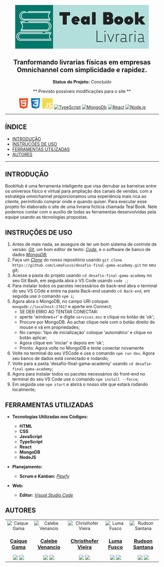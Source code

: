 <div align="center">
   <img alt="Logo do BookHub" src="https://github.com/LumaFusco/desafio-final-gama-academy/blob/main/src/assets/images/logo_teal_book.jpg">

## Tranformando livrarias físicas em empresas Omnichannel com simplicidade e rapidez.

**Status do Projeto:** _Concluído_ 
   
** Previsto possíveis modificações para o site **
   
<div style="display: inline_block">
  <a href="https://developer.mozilla.org/pt-BR/docs/Web/HTML" target="_blank"> <img alt="HTML" height="35" width="35" src="https://raw.githubusercontent.com/devicons/devicon/master/icons/html5/html5-original.svg"></a>
  <a href="https://developer.mozilla.org/pt-BR/docs/Web/CSS" target="_blank"><img alt="CSS" height="35" width="35" src="https://raw.githubusercontent.com/devicons/devicon/master/icons/css3/css3-original.svg"></a>
  <a href="https://developer.mozilla.org/pt-BR/docs/Web/JavaScript" target="_blank"><img alt="JavaScript" height="35" width="35" src="https://raw.githubusercontent.com/devicons/devicon/master/icons/javascript/javascript-plain.svg"></a>
  <a href="https://www.typescriptlang.org/" target="_blank"><img alt="TypeScript" width="35" height="35" src="https://cdn.jsdelivr.net/gh/devicons/devicon/icons/typescript/typescript-original.svg" /></a>
  <a href="https://www.mongodb.com/docs/" target="_blank"><img alt="MongoDb" height="35" width="35"
src="https://cdn.jsdelivr.net/gh/devicons/devicon/icons/mongodb/mongodb-original.svg"/></a>
  <a href="https://pt-br.reactjs.org/" target="_blank"><img alt="React" height="35" width="35" 
src="https://cdn.jsdelivr.net/gh/devicons/devicon/icons/react/react-original.svg" /></a>
  <a href="https://nodejs.org/en/docs" target="_blank"><img alt="Node.js" height="35" width="35" 
src="https://cdn.jsdelivr.net/gh/devicons/devicon/icons/nodejs/nodejs-original.svg"/></a>
</div>
</div>

---

## ÍNDICE

- [INTRODUÇÃO](#introdução)
- [INSTRUÇÕES DE USO](#instruções-de-uso)
- [FERRAMENTAS UTILIZADAS](#ferramentas-utilizadas)
- [AUTORES](#autores)
<!-- - [TESTES](#testes) -->

---
   
## INTRODUÇÃO
   
BookHub é uma ferramenta inteligente que visa derrubar as barreiras entre os universos físico e virtual para ampliação dos canais de vendas, com a estratégia  omnichannel proporcionamos uma experiência mais rica ao cliente, permitindo comprar onde e quando quiser. Para executar esse projeto foi elaborado o site de uma livraria fictícia chamada Teal Book. Nele podemos contar com o auxílio de todas as ferramentas desenvolvidas pela equipe usando as técnologias propostas. 
 

## INSTRUÇÕES DE USO

  1. Antes de mais nada, se assegure de ter um bom sistema de controle de versão: _[Git](https://git-scm.com/)_, um bom editor de texto: _[Code](https://code.visualstudio.com/)_, e o software de banco de dados _[MongoDB](https://www.mongodb.com/try/download/community)_;
  2. Faça um _[Clone](https://docs.github.com/pt/repositories/creating-and-managing-repositories/cloning-a-repository)_ do nosso repositório usando `git clone https://github.com/LumaFusco/desafio-final-gama-academy.git` no seu git;
  3. Acesse a pasta do projeto usando `cd desafio-final-gama-academy` no seu Git Bash, em seguida abra o VS Code usando `code .`;
  4. Para instalar todos os pacotes necessários do back-end abra o terminal do seu VS COde e entre na pasta Back-end usando `cd Back-end`, em seguida use o comando `npm i`;
  5. Agora abra o MongoDB, no campo URI coloque: `mongodb://localhost:27017` e aperte em Connect;      
      - SE DER ERRO AO TENTAR CONECTAR: 
      - aperte 'windows+r' e digite `services.msc` e clique no botão de 'ok';
      - Procure por MongoDB. Ao achar clique nele com o botão direito do mouse e vá em propriedades;
      - No campo: 'tipo de inicialização' coloque 'automático' e clique no botão aplicar;
      - Agora clique em 'iniciar' e depois em 'ok';
      - Pronto. Agora volte no MongoDB e tente conectar novamente
  6. Volte no terminal do seu VSCode e use o comando `npm run dev`. Agora seu banco de dados está conectado e rodando;
  7. Volte para a pasta 'desafio-final-gama-academy' usando `cd desafio-final-gama-academy`;
  8. Agora para instalar todos os pacotes necessários do front-end no terminal do seu VS Code use o comando `npm install --force`;
  9. Em seguida use `npm start` e abrirá o nosso site que estará rodando localmente;

<!-- ## TESTES -->



## FERRAMENTAS UTILIZADAS

- **Tecnologias Utilizadas nos Códigos:**

  - **HTML**
  - **CSS** 
  - **JavaScript**
  - **TypeScript**
  - **React**
  - **MongoDB**
  - **NodeJS**  

- **Planejamento:**

  - **Scrum e Kanban:** _[Pipefy](https://www.pipefy.com/pt-br/)_

- **Web:**

  - **Editor:** _[Visual Studio Code](https://code.visualstudio.com/)_

## AUTORES

<table>
  
<td>
  <div align= "center">
    <img alt="Caíque Gama" height="150" src="https://avatars.githubusercontent.com/u/105527352?v=4"> 
  </div>
  <h3 align="center"><a href="https://github.com/Caiquegam">Caíque Gama</a></h3>
  <div align="center">
  <a href = "mailto:@gmail.com" target="_blank"><img src="https://img.shields.io/badge/Gmail-D14836?style=for-the-badge&logo=gmail&logoColor=white"></a>
  <a href="https://www.linkedin.com/in/ca%C3%ADque-gama-de-oliveira-55b83a173/" target="_blank"><img src="https://img.shields.io/badge/-LinkedIn-%230077B5?style=for-the-badge&logo=linkedin&logoColor=white"></a>
  </div>
</td>
  
  <td>
  <div align= "center">
    <img alt="Calebe Venancio" height="150" src="https://avatars.githubusercontent.com/u/114703216?v=4"> 
  </div>
  <h3 align="center"><a href="https://github.com/CalebVen">Calebe Venancio</a></h3>
  <div align="center">
  <a href = "mailto:@gmail.com" target="_blank"><img src="https://img.shields.io/badge/Gmail-D14836?style=for-the-badge&logo=gmail&logoColor=white"></a>
  <a href="https://www.linkedin.com/in/calebe-venancio-a971b4231/" target="_blank"><img src="https://img.shields.io/badge/-LinkedIn-%230077B5?style=for-the-badge&logo=linkedin&logoColor=white"></a>
  </div>
</td>
  
<td>
  <div align= "center">
    <img alt="Christhofer Vieira" height="150" src="https://avatars.githubusercontent.com/u/115380757?v=4"> 
  </div>
  <h3 align="center"><a href="https://github.com/Christhofer94">Christhofer Vieira</a></h3>
  <div align="center">
  <a href = "mailto:@gmail.com" target="_blank"><img src="https://img.shields.io/badge/Gmail-D14836?style=for-the-badge&logo=gmail&logoColor=white"></a>
  <a href="https://www.linkedin.com/in/christhofer-vieira-816124246/" target="_blank"><img src="https://img.shields.io/badge/-LinkedIn-%230077B5?style=for-the-badge&logo=linkedin&logoColor=white"></a>
  </div>
</td>
  
<td>
  <div align= "center">
    <img alt="Luma Fusco" height="150" src="https://avatars.githubusercontent.com/u/115167427?v=4"> 
  </div>
  <h3 align="center"><a href="https://github.com/LumaFusco">Luma Fusco</a></h3>
  <div align="center">
  <a href = "mailto:@gmail.com" target="_blank"><img src="https://img.shields.io/badge/Gmail-D14836?style=for-the-badge&logo=gmail&logoColor=white"></a>
  <a href="https://www.linkedin.com/in/lumafusco/" target="_blank"><img src="https://img.shields.io/badge/-LinkedIn-%230077B5?style=for-the-badge&logo=linkedin&logoColor=white"></a>
  </div>
</td>
  
<td>
  <div align= "center">
    <img alt="Rudson Santana" height="150" src="https://avatars.githubusercontent.com/u/116411313?v=4"> 
  </div>
  <h3 align="center"><a href="https://github.com/RudsonSantana">Rudson Santana</a></h3>
  <div align="center">
  <a href = "mailto:rudsonsanttana@gmail.com" target="_blank"><img src="https://img.shields.io/badge/Gmail-D14836?style=for-the-badge&logo=gmail&logoColor=white"></a>
  <a href="https://www.linkedin.com/in/rudson-santana/" target="_blank"><img src="https://img.shields.io/badge/-LinkedIn-%230077B5?style=for-the-badge&logo=linkedin&logoColor=white"></a>
  </div>
</td>

</table>
